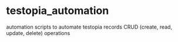 # testopia_automation
automation scripts to automate testopia records CRUD (create, read, update, delete) operations
